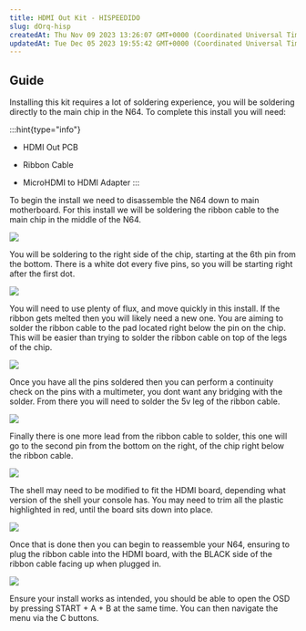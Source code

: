 ```yaml
---
title: HDMI Out Kit - HISPEEDIDO
slug: dOrq-hisp
createdAt: Thu Nov 09 2023 13:26:07 GMT+0000 (Coordinated Universal Time)
updatedAt: Tue Dec 05 2023 19:55:42 GMT+0000 (Coordinated Universal Time)
---
```


[]()

## Guide

Installing this kit requires a lot of soldering experience, you will be soldering directly to the main chip in the N64. To complete this install you will need:&#x20;

:::hint{type="info"}
*   HDMI Out PCB&#x20;

*   Ribbon Cable

*   MicroHDMI to HDMI Adapter
:::

To begin the install we need to disassemble the N64 down to main motherboard. For this install we will be soldering the ribbon cable to the main chip in the middle of the N64.&#x20;

![](../../assets/7dYTacdfZUrq1buLff_Tb_ribbon-location.png)

You will be soldering to the right side of the chip, starting at the 6th pin from the bottom. There is a white dot every five pins, so you will be starting right after the first dot.&#x20;

![](../../assets/EyZvU35H1TmDixTB8gvjt_adobepremiereproqoj394hleh.jpg)

You will need to use plenty of flux, and move quickly in this install. If the ribbon gets melted then you will likely need a new one. You are aiming to solder the ribbon cable to the pad located right below the pin on the chip. This will be easier than trying to solder the ribbon cable on top of the legs of the chip.&#x20;

![](../../assets/ZgoFbcP6H5bW657e7UU17_adobepremiereprof9uyqnhqfr.jpg)

Once you have all the pins soldered then you can perform a continuity check on the pins with a multimeter, you dont want any bridging with the solder. From there you will need to solder the 5v leg of the ribbon cable.&#x20;

![](../../assets/dgi2jx0SXCMjIz8VTPyhQ_adobepremiereproho9p2i1ct6.jpg)

Finally there is one more lead from the ribbon cable to solder, this one will go to the second pin from the bottom on the right, of the chip right below the ribbon cable.&#x20;

![](../../assets/D1-vH7_Z4X4F-67KpFp2-_adobepremiereproezjenc0rgm.jpg)

The shell may need to be modified to fit the HDMI board, depending what version of the shell your console has. You may need to trim all the plastic highlighted in red, until the board sits down into place.&#x20;

![](../../assets/YUFxzNWk6Cd9avBNey-pH_adobepremiereprol7zh1o8rmj.jpg)

Once that is done then you can begin to reassemble your N64, ensuring to plug the ribbon cable into the HDMI board, with the BLACK side of the ribbon cable facing up when plugged in.&#x20;

![](https://i.imgur.com/HmYs2xu.jpeg)

Ensure your install works as intended, you should be able to open the OSD by pressing START + A + B at the same time. You can then navigate the menu via the C buttons.&#x20;
